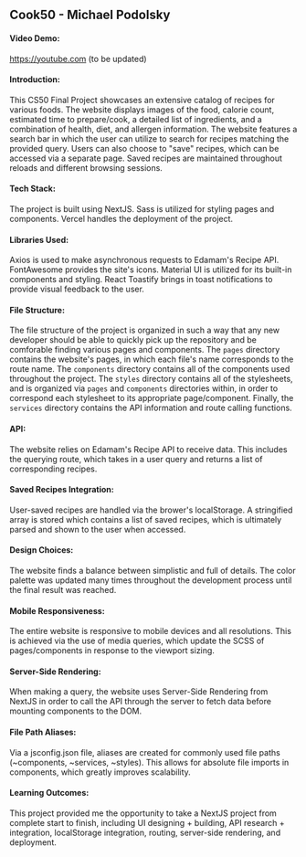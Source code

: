 ## Cook50 - Michael Podolsky

#### Video Demo:

https://youtube.com (to be updated)

#### Introduction:

This CS50 Final Project showcases an extensive catalog of recipes for various foods. The website displays images of the food, calorie count, estimated time to prepare/cook, a detailed list of ingredients, and a combination of health, diet, and allergen information. The website features a search bar in which the user can utilize to search for recipes matching the provided query. Users can also choose to "save" recipes, which can be accessed via a separate page. Saved recipes are maintained throughout reloads and different browsing sessions.

#### Tech Stack:

The project is built using NextJS. Sass is utilized for styling pages and components. Vercel handles the deployment of the project.

#### Libraries Used:

Axios is used to make asynchronous requests to Edamam's Recipe API. FontAwesome provides the site's icons. Material UI is utilized for its built-in components and styling. React Toastify brings in toast notifications to provide visual feedback to the user.

#### File Structure:

The file structure of the project is organized in such a way that any new developer should be able to quickly pick up the repository and be comforable finding various pages and components. The `pages` directory contains the website's pages, in which each file's name corresponds to the route name. The `components` directory contains all of the components used throughout the project. The `styles` directory contains all of the stylesheets, and is organized via `pages` and `components` directories within, in order to correspond each stylesheet to its appropriate page/component. Finally, the `services` directory contains the API information and route calling functions.

#### API:

The website relies on Edamam's Recipe API to receive data. This includes the querying route, which takes in a user query and returns a list of corresponding recipes.

#### Saved Recipes Integration:

User-saved recipes are handled via the brower's localStorage. A stringified array is stored which contains a list of saved recipes, which is ultimately parsed and shown to the user when accessed.

#### Design Choices:

The website finds a balance between simplistic and full of details. The color palette was updated many times throughout the development process until the final result was reached.

#### Mobile Responsiveness:

The entire website is responsive to mobile devices and all resolutions. This is achieved via the use of media queries, which update the SCSS of pages/components in response to the viewport sizing.

#### Server-Side Rendering:

When making a query, the website uses Server-Side Rendering from NextJS in order to call the API through the server to fetch data before mounting components to the DOM.

#### File Path Aliases:

Via a jsconfig.json file, aliases are created for commonly used file paths (~components, ~services, ~styles). This allows for absolute file imports in components, which greatly improves scalability.

#### Learning Outcomes:

This project provided me the opportunity to take a NextJS project from complete start to finish, including UI designing + building, API research + integration, localStorage integration, routing, server-side rendering, and deployment.
